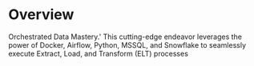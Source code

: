 Overview
========
Orchestrated Data Mastery.' This cutting-edge endeavor leverages the power of Docker, Airflow, Python, MSSQL, and Snowflake to seamlessly execute Extract, Load, and Transform (ELT) processes

